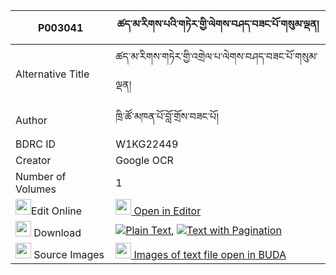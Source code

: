 |P003041|ཚད་མ་རིགས་པའི་གཏེར་གྱི་ལེགས་བཤད་བཟང་པོ་གསུམ་ལྡན། 
| --- | --- 
|Alternative Title |ཚད་མ་རིགས་གཏེར་གྱི་འགྲེལ་པ་ལེགས་བཤད་བཟང་པོ་གསུམ་ལྡན།
|Author| ཁྲི་ཚོ་མཁན་པོ་བློ་གྲོས་བཟང་པོ།
|BDRC ID | W1KG22449
|Creator | Google OCR
|Number of Volumes| 1
|<img width="25" src="https://img.icons8.com/color/25/000000/edit-property.png">Edit Online| [<img width="25" src="https://avatars.githubusercontent.com/u/45091458?s=200&v=4"> Open in Editor](http://editor.openpecha.org/P003041)
|<img width="25" src="https://img.icons8.com/fluent/48/000000/download-2.png"/>  Download | [![](https://img.icons8.com/color/20/000000/txt.png)Plain Text](https://github.com/Openpecha/P003041/releases/download/v2/tsema_rikpa_i_ter_gyi_lekshe_z_plain_P003041.zip), [![](https://img.icons8.com/color/20/000000/txt.png)Text with Pagination](https://github.com/Openpecha/P003041/releases/download/v2/tsema_rikpa_i_ter_gyi_lekshe_z_pages_P003041.zip)
|<img width="25" src="https://img.icons8.com/plasticine/100/000000/pictures-folder.png"/>  Source Images | [<img width="25" src="https://library.bdrc.io/icons/BUDA-small.svg"> Images of text file open in BUDA](https://library.bdrc.io/show/bdr:W1KG22449)